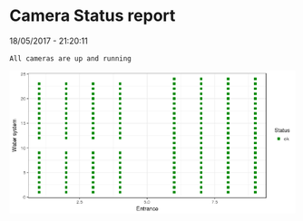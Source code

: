 Camera Status report
================
18/05/2017 - 21:20:11

    All cameras are up and running

![](camreport_files/figure-markdown_github/unnamed-chunk-2-1.png)
